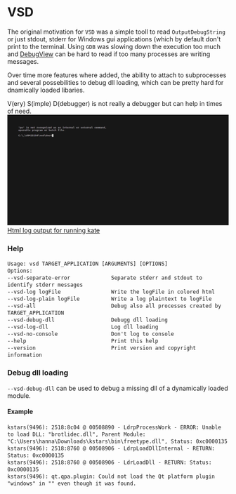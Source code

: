 # VSD
The original motivation for `VSD` was a simple tooll to read `OutputDebugString` or just stdout, stderr for Windows gui applications (which by default don't print to the terminal.
Using `GDB` was slowing down the execution too much and [DebugView](https://learn.microsoft.com/en-us/sysinternals/downloads/debugview) can be hard to read if too many processes are writing messages.

Over time more features where added, the ability to attach to subprocesses and several possebilities to debug dll loading, which can be pretty hard for dnamically loaded libaries.

V(ery) S(imple) D(debugger) is not really a debugger but can help in times of need.
![vhs recording of vsd.gif](doc/vsd.gif)
[Html log output for running kate](https://htmlpreview.github.io/?https://raw.githubusercontent.com/TheOneRing/vsd/master/doc/kate.html)

### Help

```
Usage: vsd TARGET_APPLICATION [ARGUMENTS] [OPTIONS]
Options:
--vsd-separate-error             Separate stderr and stdout to identify stderr messages
--vsd-log logFile                Write the logFile in colored html
--vsd-log-plain logFile          Write a log plaintext to logFile
--vsd-all                        Debug also all processes created by TARGET_APPLICATION
--vsd-debug-dll                  Debugg dll loading
--vsd-log-dll                    Log dll loading
--vsd-no-console                 Don't log to console
--help                           Print this help
--version                        Print version and copyright information
```

### Debug dll loading
`--vsd-debug-dll` can be used to debug a missing dll of a dynamically loaded module.

#### Example 
```
kstars(9496): 2518:8c04 @ 00508890 - LdrpProcessWork - ERROR: Unable to load DLL: "brotlidec.dll", Parent Module: "C:\Users\hanna\Downloads\kstars\bin\freetype.dll", Status: 0xc0000135
kstars(9496): 2518:8760 @ 00508906 - LdrpLoadDllInternal - RETURN: Status: 0xc0000135
kstars(9496): 2518:8760 @ 00508906 - LdrLoadDll - RETURN: Status: 0xc0000135
kstars(9496): qt.qpa.plugin: Could not load the Qt platform plugin "windows" in "" even though it was found.
